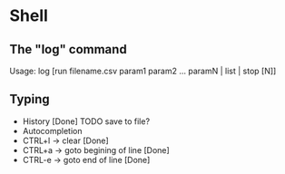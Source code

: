 

# Shell

## The "log" command

Usage: log [run filename.csv param1 param2 ... paramN | list | stop [N]]

## Typing

* History [Done] TODO save to file?
* Autocompletion
* CTRL+l -> clear [Done]
* CTRL+a -> goto begining of line [Done]
* CTRL-e -> goto end of line [Done]
